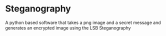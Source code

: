 # Steganography
A python based software that takes a png image and a secret message and generates an encrypted image using the LSB Steganography
